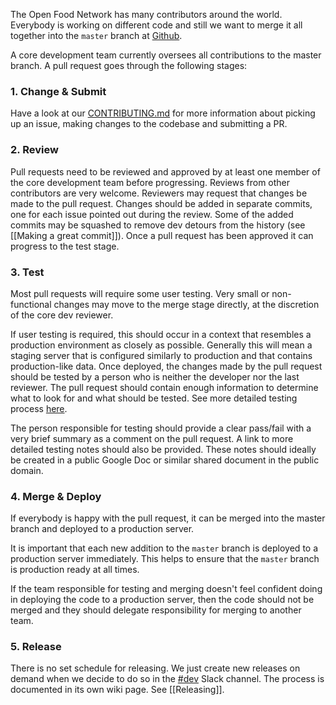 The Open Food Network has many contributors around the world. Everybody is working on different code and still we want to merge it all together into the `master` branch at [Github](https://github.com/openfoodfoundation/openfoodnetwork/).

A core development team currently oversees all contributions to the master branch. A pull request goes through the following stages:

### 1. Change & Submit
Have a look at our [CONTRIBUTING.md](https://github.com/openfoodfoundation/openfoodnetwork/blob/master/CONTRIBUTING.md) for more information about picking up an issue, making changes to the codebase and submitting a PR.

### 2. Review
Pull requests need to be reviewed and approved by at least one member of the core development team before progressing. Reviews from other contributors are very welcome. Reviewers may request that changes be made to the pull request. Changes should be added in separate commits, one for each issue pointed out during the review. Some of the added commits may be squashed to remove dev detours from the history (see [[Making a great commit]]). Once a pull request has been approved it can progress to the test stage.

### 3. Test
Most pull requests will require some user testing. Very small or non-functional changes may move to the merge stage directly, at the discretion of the core dev reviewer.

If user testing is required, this should occur in a context that resembles a production environment as closely as possible. Generally this will mean a staging server that is configured similarly to production and that contains production-like data. Once deployed, the changes made by the pull request should be tested by a person who is neither the developer nor the last reviewer. The pull request should contain enough information to determine what to look for and what should be tested.
See more detailed testing process [here](https://github.com/openfoodfoundation/openfoodnetwork/wiki/Testing-process).

The person responsible for testing should provide a clear pass/fail with a very brief summary as a comment on the pull request. A link to more detailed testing notes should also be provided. These notes should ideally be created in a public Google Doc or similar shared document in the public domain.

### 4. Merge & Deploy
If everybody is happy with the pull request, it can be merged into the master branch and deployed to a production server.

It is important that each new addition to the `master` branch is deployed to a production server immediately. This helps to ensure that the `master` branch is production ready at all times.

If the team responsible for testing and merging doesn't feel confident doing in deploying the code to a production server, then the code should not be merged and they should delegate responsibility for merging to another team.

### 5. Release
There is no set schedule for releasing. We just create new releases on demand when we decide to do so in the [#dev](https://openfoodnetwork.slack.com/messages/C2GQ45KNU) Slack channel. The process is documented in its own wiki page. See [[Releasing]].